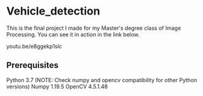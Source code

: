 # Vehicle_detection
This is the final project I made for my Master's degree class of Image Processing. You can see it in action in the link below.

youtu.be/e8ggekp1slc

## Prerequisites
Python 3.7 (NOTE: Check numpy and opencv compatibility for other Python versions)
Numpy 1.19.5
OpenCV 4.5.1.48
